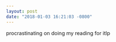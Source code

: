 ```yaml
---
layout: post
date: "2018-01-03 16:21:03 -0800"
---
```

procrastinating on doing my reading for itlp
